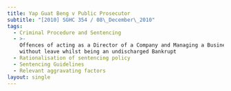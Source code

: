 ```yaml
---
title: Yap Guat Beng v Public Prosecutor
subtitle: "[2010] SGHC 354 / 08\_December\_2010"
tags:
  - Criminal Procedure and Sentencing
  - >-
    Offences of acting as a Director of a Company and Managing a Business
    without leave whilst being an undischarged Bankrupt
  - Rationalisation of sentencing policy
  - Sentencing Guidelines
  - Relevant aggravating factors
layout: single
---
```


